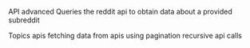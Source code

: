 API advanced
Queries the reddit api to obtain data about a provided subreddit

Topics
apis
fetching data from apis using pagination
recursive api calls
